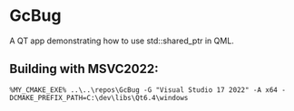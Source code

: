 # GcBug

A QT app demonstrating how to use std::shared_ptr in QML.

## Building with MSVC2022:

    %MY_CMAKE_EXE% ..\..\repos\GcBug -G "Visual Studio 17 2022" -A x64 -DCMAKE_PREFIX_PATH=C:\dev\libs\Qt6.4\windows
